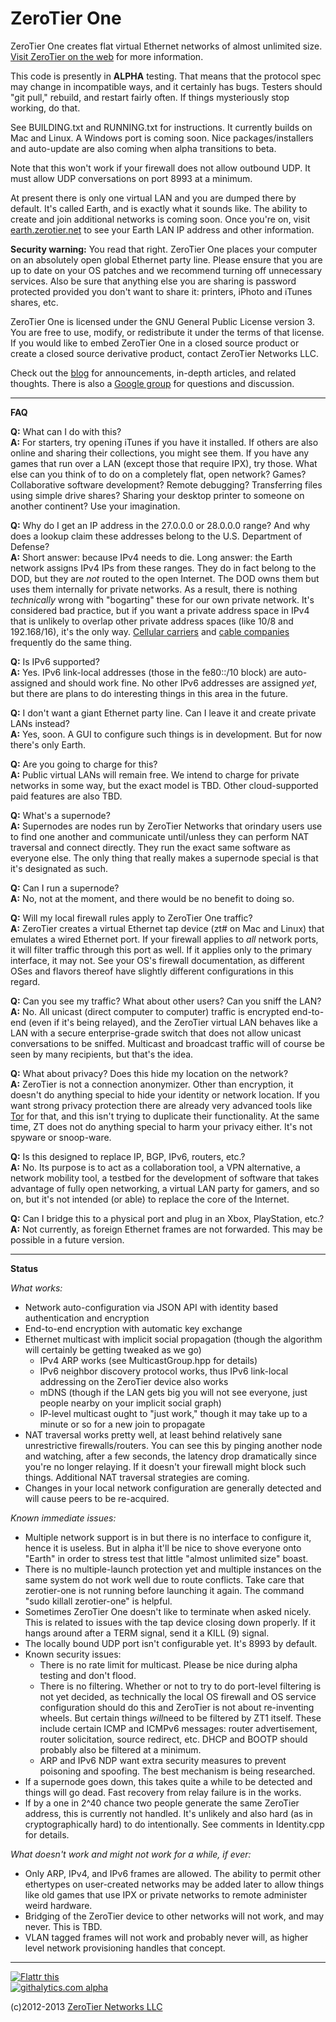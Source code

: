 ZeroTier One
======

ZeroTier One creates flat virtual Ethernet networks of almost unlimited size. [Visit ZeroTier on the web](https://www.zerotier.com/) for more information.

This code is presently in **ALPHA** testing. That means that the protocol spec may change in incompatible ways, and it certainly has bugs. Testers should "git pull," rebuild, and restart fairly often. If things mysteriously stop working, do that.

See BUILDING.txt and RUNNING.txt for instructions. It currently builds on Mac and Linux. A Windows port is coming soon. Nice packages/installers and auto-update are also coming when alpha transitions to beta.

Note that this won't work if your firewall does not allow outbound UDP. It must allow UDP conversations on port 8993 at a minimum.

At present there is only one virtual LAN and you are dumped there by default. It's called Earth, and is exactly what it sounds like. The ability to create and join additional networks is coming soon. Once you're on, visit [earth.zerotier.net](http://earth.zerotier.net/) to see your Earth LAN IP address and other information.

**Security warning:** You read that right. ZeroTier One places your computer on an absolutely open global Ethernet party line. Please ensure that you are up to date on your OS patches and we recommend turning off unnecessary services. Also be sure that anything else you are sharing is password protected provided you don't want to share it: printers, iPhoto and iTunes shares, etc.

ZeroTier One is licensed under the GNU General Public License version 3. You are free to use, modify, or redistribute it under the terms of that license. If you would like to embed ZeroTier One in a closed source product or create a closed source derivative product, contact ZeroTier Networks LLC.

Check out the [blog](http://blog.zerotier.com/) for announcements, in-depth articles, and related thoughts. There is also a [Google group](https://groups.google.com/forum/#!forum/zerotier-one-users) for questions and discussion.

----
**FAQ**

**Q:** What can I do with this?  
**A:** For starters, try opening iTunes if you have it installed. If others are also online and sharing their collections, you might see them. If you have any games that run over a LAN (except those that require IPX), try those. What else can you think of to do on a completely flat, open network? Games? Collaborative software development? Remote debugging? Transferring files using simple drive shares? Sharing your desktop printer to someone on another continent? Use your imagination.

**Q:** Why do I get an IP address in the 27.0.0.0 or 28.0.0.0 range? And why does a lookup claim these addresses belong to the U.S. Department of Defense?  
**A:** Short answer: because IPv4 needs to die. Long answer: the Earth network assigns IPv4 IPs from these ranges. They do in fact belong to the DOD, but they are *not* routed to the open Internet. The DOD owns them but uses them internally for private networks. As a result, there is nothing *technically* wrong with "bogarting" these for our own private network. It's considered bad practice, but if you want a private address space in IPv4 that is unlikely to overlap other private address spaces (like 10/8 and 192.168/16), it's the only way. [Cellular carriers](http://www.androidcentral.com/sprint-internet-dept-defense-and-you)  and [cable companies](http://www.dslreports.com/forum/r25679029-Why-is-my-first-hop-to-a-DoD-assigned-IP-address-) frequently do the same thing.

**Q:** Is IPv6 supported?  
**A:** Yes. IPv6 link-local addresses (those in the fe80::/10 block) are auto-assigned and should work fine. No other IPv6 addresses are assigned *yet*, but there are plans to do interesting things in this area in the future.

**Q:** I don't want a giant Ethernet party line. Can I leave it and create private LANs instead?  
**A:** Yes, soon. A GUI to configure such things is in development. But for now there's only Earth.

**Q:** Are you going to charge for this?  
**A:** Public virtual LANs will remain free. We intend to charge for private networks in some way, but the exact model is TBD. Other cloud-supported paid features are also TBD.

**Q:** What's a supernode?  
**A:** Supernodes are nodes run by ZeroTier Networks that orindary users use to find one another and communicate until/unless they can perform NAT traversal and connect directly. They run the exact same software as everyone else. The only thing that really makes a supernode special is that it's designated as such.

**Q:** Can I run a supernode?  
**A:** No, not at the moment, and there would be no benefit to doing so.

**Q:** Will my local firewall rules apply to ZeroTier One traffic?  
**A:** ZeroTier creates a virtual Ethernet tap device (zt# on Mac and Linux) that emulates a wired Ethernet port. If your firewall applies to *all* network ports, it will filter traffic through this port as well. If it applies only to the primary interface, it may not. See your OS's firewall documentation, as different OSes and flavors thereof have slightly different configurations in this regard.

**Q:** Can you see my traffic? What about other users? Can you sniff the LAN?  
**A:** No. All unicast (direct computer to computer) traffic is encrypted end-to-end (even if it's being relayed), and the ZeroTier virtual LAN behaves like a LAN with a secure enterprise-grade switch that does not allow unicast conversations to be sniffed. Multicast and broadcast traffic will of course be seen by many recipients, but that's the idea.

**Q:** What about privacy? Does this hide my location on the network?  
**A:** ZeroTier is not a connection anonymizer. Other than encryption, it doesn't do anything special to hide your identity or network location. If you want strong privacy protection there are already very advanced tools like [Tor](https://www.torproject.org) for that, and this isn't trying to duplicate their functionality. At the same time, ZT does not do anything special to harm your privacy either. It's not spyware or snoop-ware.

**Q:** Is this designed to replace IP, BGP, IPv6, routers, etc.?  
**A:** No. Its purpose is to act as a collaboration tool, a VPN alternative, a network mobility tool, a testbed for the development of software that takes advantage of fully open networking, a virtual LAN party for gamers, and so on, but it's not intended (or able) to replace the core of the Internet.

**Q:** Can I bridge this to a physical port and plug in an Xbox, PlayStation, etc.?  
**A:** Not currently, as foreign Ethernet frames are not forwarded. This may be possible in a future version.

----
**Status**

*What works:*
 * Network auto-configuration via JSON API with identity based authentication and encryption
 * End-to-end encryption with automatic key exchange
 * Ethernet multicast with implicit social propagation (though the algorithm will certainly be getting tweaked as we go)
   * IPv4 ARP works (see MulticastGroup.hpp for details)
   * IPv6 neighbor discovery protocol works, thus IPv6 link-local addressing on the ZeroTier device also works
   * mDNS (though if the LAN gets big you will not see everyone, just people nearby on your implicit social graph)
   * IP-level multicast ought to "just work," though it may take up to a minute or so for a new join to propagate
 * NAT traversal works pretty well, at least behind relatively sane unrestrictive firewalls/routers. You can see this by pinging another node and watching, after a few seconds, the latency drop dramatically since you're no longer relaying. If it doesn't your firewall might block such things. Additional NAT traversal strategies are coming.
 * Changes in your local network configuration are generally detected and will cause peers to be re-acquired.

*Known immediate issues:*
 * Multiple network support is in but there is no interface to configure it, hence it is useless. But in alpha it'll be nice to shove everyone onto "Earth" in order to stress test that little "almost unlimited size" boast.
 * There is no multiple-launch protection yet and multiple instances on the same system do not work well due to route conflicts. Take care that zerotier-one is not running before launching it again. The command "sudo killall zerotier-one" is helpful.
 * Sometimes ZeroTier One doesn't like to terminate when asked nicely. This is related to issues with the tap device closing down properly. If it hangs around after a TERM signal, send it a KILL (9) signal.
 * The locally bound UDP port isn't configurable yet. It's 8993 by default.
 * Known security issues:
   * There is no rate limit for multicast. Please be nice during alpha testing and don't flood.
   * There is no filtering. Whether or not to try to do port-level filtering is not yet decided, as technically the local OS firewall and OS service configuration should do this and ZeroTier is not about re-inventing wheels. But certain things *will*need to be filtered by ZT1 itself. These include certain ICMP and ICMPv6 messages: router advertisement, router solicitation, source redirect, etc. DHCP and BOOTP should probably also be filtered at a minimum.
   * ARP and IPv6 NDP want extra security measures to prevent poisoning and spoofing. The best mechanism is being researched.
 * If a supernode goes down, this takes quite a while to be detected and things will go dead. Fast recovery from relay failure is in the works.
 * If by a one in 2^40 chance two people generate the same ZeroTier address, this is currently not handled. It's unlikely and also hard (as in cryptographically hard) to do intentionally. See comments in Identity.cpp for details.

*What doesn't work and might not work for a while, if ever:*
 * Only ARP, IPv4, and IPv6 frames are allowed. The ability to permit other ethertypes on user-created networks may be added later to allow things like old games that use IPX or private networks to remote administer weird hardware.
 * Bridging of the ZeroTier device to other networks will not work, and may never. This is TBD.
 * VLAN tagged frames will not work and probably never will, as higher level network provisioning handles that concept.

----

<a href="http://flattr.com/thing/1611614/ZeroTier-Networks" target="_blank"><img src="http://api.flattr.com/button/flattr-badge-large.png" alt="Flattr this" title="Flattr this" border="0" /></a>  
[![githalytics.com alpha](https://cruel-carlota.pagodabox.com/59b2cbb9c154bf84bddb4b714402e548 "githalytics.com")](http://githalytics.com/zerotier/ZeroTierOne)

(c)2012-2013 [ZeroTier Networks LLC](https://www.zerotier.com/)
